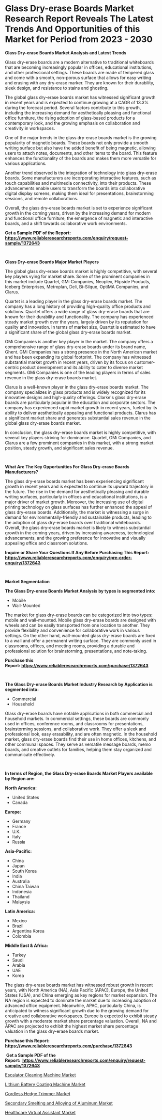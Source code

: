 <p><h1>Glass Dry-erase Boards Market Research Report Reveals The Latest Trends And Opportunities of this Market for Period from 2023 - 2030</h1></p><p><strong>Glass Dry-erase Boards Market Analysis and Latest Trends</strong></p>
<p><p>Glass dry-erase boards are a modern alternative to traditional whiteboards that are becoming increasingly popular in offices, educational institutions, and other professional settings. These boards are made of tempered glass and come with a smooth, non-porous surface that allows for easy writing and erasing with any dry-erase marker. They are known for their durability, sleek design, and resistance to stains and ghosting.</p><p>The global glass dry-erase boards market has witnessed significant growth in recent years and is expected to continue growing at a CAGR of 13.3% during the forecast period. Several factors contribute to this growth, including the increasing demand for aesthetically pleasing and functional office furniture, the rising adoption of glass-based products for a contemporary look, and the growing emphasis on collaboration and creativity in workspaces.</p><p>One of the major trends in the glass dry-erase boards market is the growing popularity of magnetic boards. These boards not only provide a smooth writing surface but also have the added benefit of being magnetic, allowing users to attach notes, documents, and other items to the board. This feature enhances the functionality of the boards and makes them more versatile for various applications.</p><p>Another trend observed is the integration of technology into glass dry-erase boards. Some manufacturers are incorporating interactive features, such as touch capabilities and multimedia connectivity, into their products. These advancements enable users to transform the boards into collaborative digital display screens, making them ideal for presentations, brainstorming sessions, and remote collaborations.</p><p>Overall, the glass dry-erase boards market is set to experience significant growth in the coming years, driven by the increasing demand for modern and functional office furniture, the emergence of magnetic and interactive boards, and a shift towards collaborative work environments.</p></p>
<p><strong>Get a Sample PDF of the Report:&nbsp; <a href="https://www.reliableresearchreports.com/enquiry/request-sample/1372643">https://www.reliableresearchreports.com/enquiry/request-sample/1372643</a></strong></p>
<p>&nbsp;</p>
<p><strong>Glass Dry-erase Boards Major Market Players</strong></p>
<p><p>The global glass dry-erase boards market is highly competitive, with several key players vying for market share. Some of the prominent companies in this market include Quartet, GMi Companies, Neoplex, Flipside Products, Iceberg Enterprises, Metroplan, Deli, Bi-Silque, OptiMA Companies, and Clarus.</p><p>Quartet is a leading player in the glass dry-erase boards market. The company has a long history of providing high-quality office products and solutions. Quartet offers a wide range of glass dry-erase boards that are known for their durability and functionality. The company has experienced steady market growth over the years, largely driven by its reputation for quality and innovation. In terms of market size, Quartet is estimated to have a significant share of the global glass dry-erase boards market.</p><p>GMi Companies is another key player in the market. The company offers a comprehensive range of glass dry-erase boards under its brand name, Ghent. GMi Companies has a strong presence in the North American market and has been expanding its global footprint. The company has witnessed substantial market growth in recent years, driven by its focus on customer-centric product development and its ability to cater to diverse market segments. GMi Companies is one of the leading players in terms of sales revenue in the glass dry-erase boards market.</p><p>Clarus is a well-known player in the glass dry-erase boards market. The company specializes in glass products and is widely recognized for its innovative designs and high-quality offerings. Clarke's glass dry-erase boards are particularly popular in the education and corporate sectors. The company has experienced rapid market growth in recent years, fueled by its ability to deliver aesthetically appealing and functional products. Clarus has a significant market share and generates substantial sales revenue in the global glass dry-erase boards market.</p><p>In conclusion, the glass dry-erase boards market is highly competitive, with several key players striving for dominance. Quartet, GMi Companies, and Clarus are a few prominent companies in this market, with a strong market position, steady growth, and significant sales revenue.</p></p>
<p>&nbsp;</p>
<p><strong>What Are The Key Opportunities For Glass Dry-erase Boards Manufacturers?</strong></p>
<p><p>The glass dry-erase boards market has been experiencing significant growth in recent years and is expected to continue its upward trajectory in the future. The rise in the demand for aesthetically pleasing and durable writing surfaces, particularly in offices and educational institutions, is a major driver of market growth. Moreover, the increasing use of digital printing technology on glass surfaces has further enhanced the appeal of glass dry-erase boards. Additionally, the market is witnessing a surge in demand for environmentally-friendly and sustainable products, leading to the adoption of glass dry-erase boards over traditional whiteboards. Overall, the glass dry-erase boards market is likely to witness substantial growth in the coming years, driven by increasing awareness, technological advancements, and the growing preference for innovative and visually appealing office and classroom solutions.</p></p>
<p><strong>Inquire or Share Your Questions If Any Before Purchasing This Report: <a href="https://www.reliableresearchreports.com/enquiry/pre-order-enquiry/1372643">https://www.reliableresearchreports.com/enquiry/pre-order-enquiry/1372643</a></strong></p>
<p>&nbsp;</p>
<p><strong>Market Segmentation</strong></p>
<p><strong>The Glass Dry-erase Boards Market Analysis by types is segmented into:</strong></p>
<p><ul><li>Mobile</li><li>Wall-Mounted</li></ul></p>
<p><p>The market for glass dry-erase boards can be categorized into two types: mobile and wall-mounted. Mobile glass dry-erase boards are designed with wheels and can be easily transported from one location to another. They provide flexibility and convenience for collaborative work in various settings. On the other hand, wall-mounted glass dry-erase boards are fixed to a wall and offer a permanent writing surface. They are commonly used in classrooms, offices, and meeting rooms, providing a durable and professional solution for brainstorming, presentations, and note-taking.</p></p>
<p><strong>Purchase this Report:&nbsp;<a href="https://www.reliableresearchreports.com/purchase/1372643">https://www.reliableresearchreports.com/purchase/1372643</a></strong></p>
<p>&nbsp;</p>
<p><strong>The Glass Dry-erase Boards Market Industry Research by Application is segmented into:</strong></p>
<p><ul><li>Commercial</li><li>Household</li></ul></p>
<p><p>Glass dry-erase boards have notable applications in both commercial and household markets. In commercial settings, these boards are commonly used in offices, conference rooms, and classrooms for presentations, brainstorming sessions, and collaborative work. They offer a sleek and professional look, easy erasability, and are often magnetic. In the household market, glass dry-erase boards find their use in home offices, kitchens, and other communal spaces. They serve as versatile message boards, memo boards, and creative outlets for families, helping them stay organized and communicate effectively.</p></p>
<p>&nbsp;</p>
<p><strong>In terms of Region, the Glass Dry-erase Boards Market Players available by Region are:</strong></p>
<p>
    <p> <strong> North America: </strong>
        <ul>
            <li>United States</li>
            <li>Canada</li>
        </ul>
        </p> 
    <p> <strong> Europe: </strong>
        <ul>
            <li>Germany</li>
            <li>France</li>
            <li>U.K.</li>
            <li>Italy</li>
            <li>Russia</li>
        </ul>
        </p> 
    <p> <strong> Asia-Pacific: </strong>
        <ul>
            <li>China</li>
            <li>Japan</li>
            <li>South Korea</li>
            <li>India</li>
            <li>Australia</li>
            <li>China Taiwan</li>
            <li>Indonesia</li>
            <li>Thailand</li>
            <li>Malaysia</li>
        </ul>
        </p> 
    <p> <strong> Latin America: </strong>
        <ul>
            <li>Mexico</li>
            <li>Brazil</li>
            <li>Argentina Korea</li>
            <li>Colombia</li>
        </ul>
        </p> 
    <p> <strong> Middle East & Africa: </strong>
        <ul>
            <li>Turkey</li>
            <li>Saudi</li>
            <li>Arabia</li>
            <li>UAE</li>
            <li>Korea</li>
        </ul>
    </p>
    </p>
<p><p>The glass dry-erase boards market has witnessed robust growth in recent years, with North America (NA), Asia Pacific (APAC), Europe, the United States (USA), and China emerging as key regions for market expansion. The NA region is expected to dominate the market due to increasing adoption of advanced office equipment. Meanwhile, APAC, particularly China, is anticipated to witness significant growth due to the growing demand for creative and collaborative workspaces. Europe is expected to exhibit steady growth with a moderate market share percentage valuation. Overall, NA and APAC are projected to exhibit the highest market share percentage valuation in the glass dry-erase boards market.</p></p>
<p><strong>Purchase this Report: <a href="https://www.reliableresearchreports.com/purchase/1372643">https://www.reliableresearchreports.com/purchase/1372643</a></strong></p>
<p>&nbsp;<strong>Get a Sample PDF of the Report:&nbsp;&nbsp;<a href="https://www.reliableresearchreports.com/enquiry/request-sample/1372643">https://www.reliableresearchreports.com/enquiry/request-sample/1372643</a></strong></p>
<p><strong></strong></p>
<p><p><a href="https://www.linkedin.com/pulse/escalator-cleaning-machine-market-challenges-opportunities-growth-gqbme/">Escalator Cleaning Machine Market</a></p><p><a href="https://www.linkedin.com/pulse/lithium-battery-coating-machine-market-insights-players-mz0fe/">Lithium Battery Coating Machine Market</a></p><p><a href="https://www.linkedin.com/pulse/cordless-hedge-trimmer-market-insights-players-forecast-till-s8sbe/">Cordless Hedge Trimmer Market</a></p><p><a href="https://medium.com/@crystalellis1905/secondary-smelting-and-alloying-of-aluminum-market-size-cagr-trends-2024-2030-2ff76ba57cf9">Secondary Smelting and Alloying of Aluminum Market</a></p><p><a href="https://medium.com/@barbarafranklin1904/healthcare-virtual-assistant-market-size-cagr-trends-2024-2030-7a9e256e6988">Healthcare Virtual Assistant Market</a></p></p>